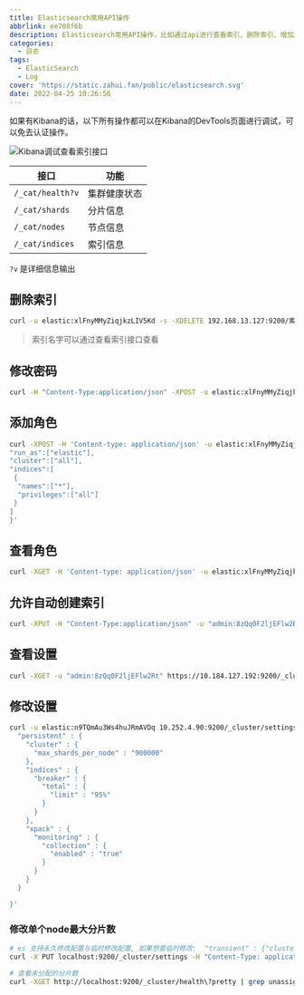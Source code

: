 ```yaml
---
title: Elasticsearch常用API操作
abbrlink: ee708f6b
description: Elasticsearch常用API操作，比如通过api进行查看索引、删除索引、增加用户、修改密码等。
categories:
  - 日志
tags:
  - ElasticSearch
  - Log
cover: 'https://static.zahui.fan/public/elasticsearch.svg'
date: 2022-04-25 10:26:56
---
```



如果有Kibana的话，以下所有操作都可以在Kibana的DevTools页面进行调试，可以免去认证操作。

![Kibana调试查看索引接口](https://static.zahui.fan/images/20220425224238.png)



| 接口           | 功能         |
| -------------- | ------------ |
| `/_cat/health?v` | 集群健康状态 |
| `/_cat/shards`   | 分片信息     |
| `/_cat/nodes`    | 节点信息     |
| `/_cat/indices`  | 索引信息     |

`?v` 是详细信息输出



## 删除索引

```bash
curl -u elastic:xlFnyMMyZiqjkzLIV5Kd -s -XDELETE 192.168.13.127:9200/索引名字
```

> 索引名字可以通过查看索引接口查看

## 修改密码

```bash
curl -H "Content-Type:application/json" -XPOST -u elastic:xlFnyMMyZiqjkzLIV5Kd 'http://127.0.0.1:9200/_xpack/security/user/elastic/_password' -d '{ "password" : "123456" }'
```

## 添加角色

```bash
curl -XPOST -H 'Content-type: application/json' -u elastic:xlFnyMMyZiqjkzLIV5Kd 'http://10.163.19.231:9600/_xpack/security/role/admin?pretty' -d '{
"run_as":["elastic"],
"cluster":["all"],
"indices":[
 {
  "names":["*"],
  "privileges":["all"]
 }
]
}'
```

## 查看角色

```bash
curl -XGET -H 'Content-type: application/json' -u elastic:xlFnyMMyZiqjkzLIV5Kd 'http://10.163.19.231:9600/_xpack/security/role/admin?pretty'
```

## 允许自动创建索引

```bash
curl -XPUT -H "Content-Type:application/json" -u "admin:8zQq0F2ljEFlw2Rt" https://10.184.127.192:9200/_cluster/settings -d '{"persistent":{"action.auto_create_index":"true"}}' -k
```

## 查看设置

```bash
curl -XGET -u "admin:8zQq0F2ljEFlw2Rt" https://10.184.127.192:9200/_cluster/settings -k
```

## 修改设置

```bash
curl -u elastic:n9TQmAu3Ws4huJRmAVDq 10.252.4.90:9200/_cluster/settings -X PUT -H "Content-Type: application/json" -d '{
  "persistent" : {
    "cluster" : {
      "max_shards_per_node" : "900000"
    },
    "indices" : {
      "breaker" : {
        "total" : {
          "limit" : "95%"
        }
      }
    },
    "xpack" : {
      "monitoring" : {
        "collection" : {
          "enabled" : "true"
        }
      }
    }
  }

}'
```
### 修改单个node最大分片数

```bash
# es 支持永久修改配置与临时修改配置, 如果想要临时修改:  "transient" : {"cluster" : {"max_shards_per_node" : "900000"}}
curl -X PUT localhost:9200/_cluster/settings -H "Content-Type: application/json" -d '{ "persistent": { "cluster.max_shards_per_node": "3000" } }'

# 查看未分配的分片数
curl -XGET http://localhost:9200/_cluster/health\?pretty | grep unassigned_shards
```

